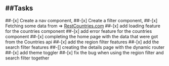 ## ##Tasks

##-[x] Create a nav component,
##-[x] Create a filter component,
##-[x] Fetching some data from => <a href="https://restcountries.com/">RestCountries.com</a>
##-[x] add loading feature for the countries component
##-[x] add error feature for the countries component
##-[x] completing the home page with the data that were got from the Countries api
##-[x] add the region filter features
##-[x] add the search filter features
##-[] creating the details page with the dynamic router
##-[x] add theme toggler
##-[x] fix the bug when using the region filter and search filter together
